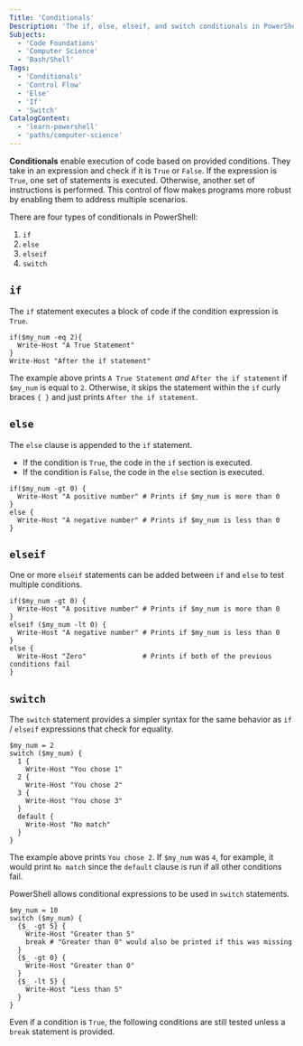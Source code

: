 ```yaml
---
Title: 'Conditionals'
Description: 'The if, else, elseif, and switch conditionals in PowerShell are used for control flow. They allow us to choose which sections of code are executed based on conditions.'
Subjects:
  - 'Code Foundations'
  - 'Computer Science'
  - 'Bash/Shell'
Tags:
  - 'Conditionals'
  - 'Control Flow'
  - 'Else'
  - 'If'
  - 'Switch'
CatalogContent:
  - 'learn-powershell'
  - 'paths/computer-science'
---
```


**Conditionals** enable execution of code based on provided conditions. They take in an expression and check if it is `True` or `False`. If the expression is `True`, one set of statements is executed. Otherwise, another set of instructions is performed. This control of flow makes programs more robust by enabling them to address multiple scenarios.

There are four types of conditionals in PowerShell:

1. `if`
2. `else`
3. `elseif`
4. `switch`

## `if`

The `if` statement executes a block of code if the condition expression is `True`.

```shell
if($my_num -eq 2){ 
  Write-Host "A True Statement"
}
Write-Host "After the if statement"
```

The example above prints `A True Statement` *and* `After the if statement` if `$my_num` is equal to `2`. Otherwise, it skips the statement within the `if` curly braces `{ }` and just prints `After the if statement`.

## `else` 

The `else` clause is appended to the `if` statement.

- If the condition is `True`, the code in the `if` section is executed.
- If the condition is `False`, the code in the `else` section is executed.

```shell
if($my_num -gt 0) {
  Write-Host "A positive number" # Prints if $my_num is more than 0
}
else {
  Write-Host "A negative number" # Prints if $my_num is less than 0
}
```

## `elseif`

One or more `elseif` statements can be added between `if` and `else` to test multiple conditions.

```shell
if($my_num -gt 0) {
  Write-Host "A positive number" # Prints if $my_num is more than 0
}
elseif ($my_num -lt 0) {
  Write-Host "A negative number" # Prints if $my_num is less than 0
}
else {
  Write-Host "Zero"              # Prints if both of the previous conditions fail
}
```

## `switch`

The `switch` statement provides a simpler syntax for the same behavior as `if` / `elseif` expressions that check for equality.

```shell
$my_num = 2
switch ($my_num) {
  1 { 
    Write-Host "You chose 1"
  2 { 
    Write-Host "You chose 2"
  3 { 
    Write-Host "You chose 3"
  }
  default { 
    Write-Host "No match"
  }
}
```

The example above prints `You chose 2`. If `$my_num` was `4`, for example, it would print `No match` since the `default` clause is run if all other conditions fail.

PowerShell allows conditional expressions to be used in `switch` statements.

```shell
$my_num = 10
switch ($my_num) {
  {$_ -gt 5} { 
    Write-Host "Greater than 5"
    break # "Greater than 0" would also be printed if this was missing
  }
  {$_ -gt 0} { 
    Write-Host "Greater than 0" 
  }
  {$_ -lt 5} { 
    Write-Host "Less than 5" 
  }
}
```

Even if a condition is `True`, the following conditions are still tested unless a `break` statement is provided.
